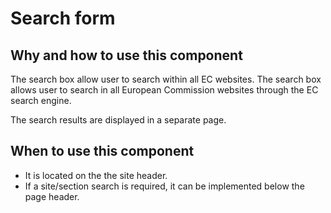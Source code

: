# Search form

## Why and how to use this component

The search box allow user to search within all EC websites. The search box allows user to search in all European Commission websites through the EC search engine.

The search results are displayed in a separate page.

## When to use this component

- It is located on the the site header.
- If a site/section search is required, it can be implemented below the page header.

